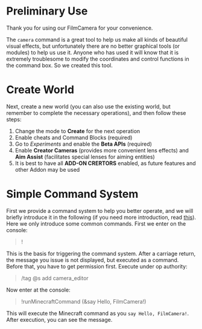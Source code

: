 # Preliminary Use
Thank you for using our FilmCamera for your convenience.

 The `camera` command is a great tool to help us make all kinds of beautiful visual effects, but unfortunately there are no better graphical tools (or modules) to help us use it. Anyone who has used it will know that it is extremely troublesome to modify the coordinates and control functions in the command box. So we created this tool.
# Create World
Next, create a new world (you can also use the existing world, but remember to complete the necessary operations), and then follow these steps:

1. Change the mode to **Create** for the next operation
2. Enable cheats and Command Blocks (required)
3. Go to *Experiments* and enable the **Beta APIs** (required)
4. Enable **Creator Cameras** (provides more convenient lens effects) and **Aim Assist** (facilitates special lenses for aiming entities)
5. It is best to have all **ADD-ON CRERTORS** enabled, as future features and other Addon may be used

# Simple Command System
First we provide a command system to help you better operate, and we will briefly introduce it in the following (if you need more introduction, read [this](./CommandSystem/index.md)). Here we only introduce some common commands. First we enter on the console:

> !

This is the basis for triggering the command system. After a carriage return, the message you issue is not displayed, but executed as a command. Before that, you have to get permission first. Execute under op authority:

> /tag @s add camera_editor

Now enter at the console:

> !runMinecraftCommand (&say Hello, FilmCamera!)

This will execute the Minecraft command as you `say Hello, FilmCamera!`. After execution, you can see the message.
